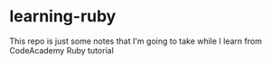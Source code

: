 learning-ruby
=============

This repo is just some notes that I'm going to take while I learn from CodeAcademy Ruby tutorial
